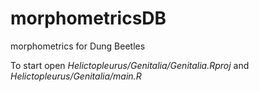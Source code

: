 # morphometricsDB
 morphometrics for Dung Beetles

To start open *Helictopleurus/Genitalia/Genitalia.Rproj* and *Helictopleurus/Genitalia/main.R*
